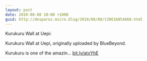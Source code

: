 ```yaml
---
layout: post
date: 2010-08-08 10:00 +1000
guid: http://desparoz.micro.blog/2010/08/08/t20616854660.html
---
```

Kurukuru Wall at Uepi: 

Kurukuru Wall at Uepi, originally uploaded by BlueBeyond.

Kurukuru is one of the amazin... [bit.ly/atxYhE](http://bit.ly/atxYhE)
